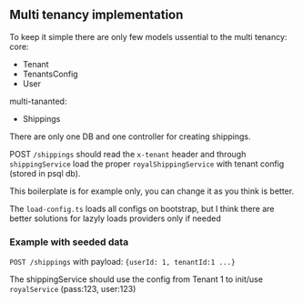 ## Multi tenancy implementation

To keep it simple there are only few models ussential to the multi tenancy:
core:

- Tenant
- TenantsConfig
- User

multi-tananted:

- Shippings

There are only one DB and one controller for creating shippings.

POST `/shippings` should read the `x-tenant` header and through `shippingService` load the proper `royalShippingService` with tenant config (stored in psql db).

This boilerplate is for example only, you can change it as you think is better.

The `load-config.ts` loads all configs on bootstrap, but I think there are better solutions for lazyly loads providers only if needed

### Example with seeded data

`POST /shippings` with payload: `{userId: 1, tenantId:1 ...}`

The shippingService should use the config from Tenant 1 to init/use `royalService` (pass:123, user:123)
